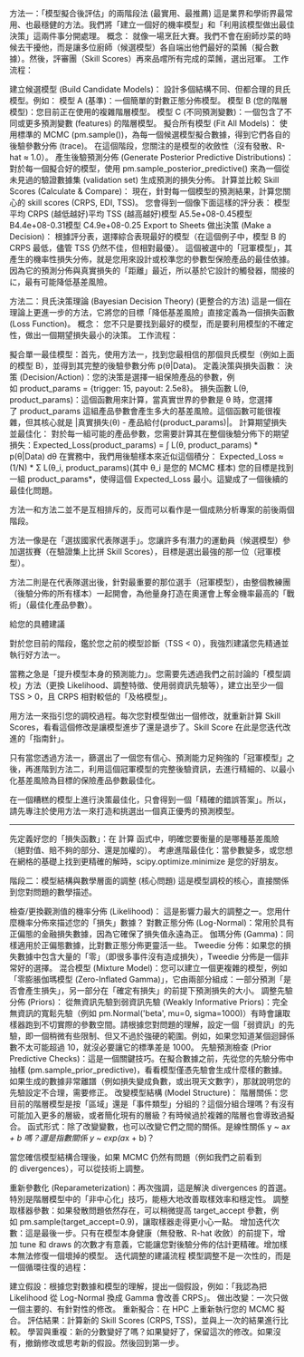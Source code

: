 方法一：「模型擬合後評估」的兩階段法 (最實用、最推薦)
這是業界和學術界最常用、也最穩健的方法。我們將「建立一個好的機率模型」和「利用該模型做出最佳決策」這兩件事分開處理。
概念： 就像一場烹飪大賽。我們不會在廚師炒菜的時候去干擾他，而是讓多位廚師（候選模型）各自端出他們最好的菜餚（擬合數據）。然後，評審團（Skill Scores）再來品嚐所有完成的菜餚，選出冠軍。
工作流程：

建立候選模型 (Build Candidate Models)：
設計多個結構不同、但都合理的貝氏模型。例如：
模型 A (基準)：一個簡單的對數正態分佈模型。
模型 B (您的階層模型)：您目前正在使用的複雜階層模型。
模型 C (不同預測變數)：一個包含了不同或更多預測變數 (features) 的階層模型。
擬合所有模型 (Fit All Models)：
使用標準的 MCMC (pm.sample())，為每一個候選模型擬合數據，得到它們各自的後驗參數分佈 (trace)。
在這個階段，您關注的是模型的收斂性（沒有發散、R-hat ≈ 1.0）。
產生後驗預測分佈 (Generate Posterior Predictive Distributions)：
對於每一個擬合好的模型，使用 pm.sample_posterior_predictive() 來為一個從未見過的驗證數據集 (validation set) 生成預測的損失分佈。
計算並比較 Skill Scores (Calculate & Compare)：
現在，針對每一個模型的預測結果，計算您關心的 skill scores (CRPS, EDI, TSS)。
您會得到一個像下面這樣的評分表：
模型平均 CRPS (越低越好)平均 TSS (越高越好)模型 A5.5e+08-0.45模型 B4.4e+08-0.31模型 C4.9e+08-0.25
Export to Sheets
做出決策 (Make a Decision)：
根據評分表，選擇綜合表現最好的模型（在這個例子中，模型 B 的 CRPS 最低，儘管 TSS 仍然不佳，但相對最優）。
這個被選中的「冠軍模型」，其產生的機率性損失分佈，就是您用來設計或校準您的參數型保險產品的最佳依據。因為它的預測分佈與真實損失的「距離」最近，所以基於它設計的觸發器，間接的に，最有可能降低基差風險。

方法二：貝氏決策理論 (Bayesian Decision Theory) (更整合的方法)
這是一個在理論上更進一步的方法，它將您的目標「降低基差風險」直接定義為一個損失函數 (Loss Function)。
概念： 您不只是要找到最好的模型，而是要利用模型的不確定性，做出一個期望損失最小的決策。
工作流程：

擬合單一最佳模型：首先，使用方法一，找到您最相信的那個貝氏模型（例如上面的模型 B），並得到其完整的後驗參數分佈 p(θ|Data)。
定義決策與損失函數：
決策 (Decision/Action)：您的決策是選擇一組保險產品的參數，例如 product_params = {trigger: 15, payout: 2.5e8}。
損失函數 L(θ, product_params)：這個函數用來計算，當真實世界的參數是 θ 時，您選擇了 product_params 這組產品參數會產生多大的基差風險。這個函數可能很複雜，但其核心就是 |真實損失(θ) - 產品給付(product_params)|。
計算期望損失並最佳化：
對於每一組可能的產品參數，您需要計算其在整個後驗分佈下的期望損失：Expected_Loss(product_params) = ∫ L(θ, product_params) * p(θ|Data) dθ
在實務中，我們用後驗樣本來近似這個積分： Expected_Loss ≈ (1/N) * Σ L(θ_i, product_params)(其中 θ_i 是您的 MCMC 樣本)
您的目標是找到一組 product_params*，使得這個 Expected_Loss 最小。這變成了一個後續的最佳化問題。

方法一和方法二並不是互相排斥的，反而可以看作是一個成熟分析專案的前後兩個階段。

方法一像是在「選拔國家代表隊選手」。您讓許多有潛力的運動員（候選模型）參加選拔賽（在驗證集上比拼 Skill Scores），目標是選出最強的那一位（冠軍模型）。

方法二則是在代表隊選出後，針對最重要的那位選手（冠軍模型），由整個教練團（後驗分佈的所有樣本）一起開會，為他量身打造在奧運會上奪金機率最高的「戰術」（最佳化產品參數）。

給您的具體建議

對於您目前的階段，鑑於您之前的模型診斷（TSS < 0），我強烈建議您先精通並執行好方法一。

當務之急是「提升模型本身的預測能力」。您需要先透過我們之前討論的「模型調校」方法（更換 Likelihood、調整特徵、使用弱資訊先驗等），建立出至少一個 TSS > 0，且 CRPS 相對較低的「及格模型」。

用方法一來指引您的調校過程。每次您對模型做出一個修改，就重新計算 Skill Scores，看看這個修改是讓模型進步了還是退步了。Skill Score 在此是您迭代改進的「指南針」。

只有當您透過方法一，篩選出了一個您有信心、預測能力足夠強的「冠軍模型」之後，再進階到方法二，利用這個冠軍模型的完整後驗資訊，去進行精細的、以最小化基差風險為目標的保險產品參數最佳化。

在一個糟糕的模型上進行決策最佳化，只會得到一個「精確的錯誤答案」。所以，請先專注於使用方法一來打造和挑選出一個真正優秀的預測模型。

---

先定義好您的「損失函數」：在 計算 函式中，明確您要衡量的是哪種基差風險（絕對值、賠不夠的部分、還是加權的）。
考慮進階最佳化：當參數變多，或您想在網格的基礎上找到更精確的解時，scipy.optimize.minimize 是您的好朋友。

階段二：模型結構與數學層面的調整 (核心問題)
這是模型調校的核心，直接關係到您對問題的數學描述。

檢查/更換觀測值的機率分佈 (Likelihood)：
這是影響力最大的調整之一。您用什麼機率分佈來描述您的「損失」數據？
對數正態分佈 (Log-Normal)：常用於具有正偏態的金融損失數據，因為它確保了損失值永遠為正。
伽瑪分佈 (Gamma)：同樣適用於正偏態數據，比對數正態分佈更靈活一些。
Tweedie 分佈：如果您的損失數據中包含大量的「零」（即很多事件沒有造成損失），Tweedie 分佈是一個非常好的選擇。
混合模型 (Mixture Model)：您可以建立一個更複雜的模型，例如「零膨脹伽瑪模型 (Zero-Inflated Gamma)」，它由兩部分組成：一部分預測「是否會產生損失」，另一部分在「確定有損失」的前提下預測損失的大小。
調整先驗分佈 (Priors)：
從無資訊先驗到弱資訊先驗 (Weakly Informative Priors)：完全無資訊的寬鬆先驗（例如 pm.Normal('beta', mu=0, sigma=1000)）有時會讓取樣器跑到不切實際的參數空間。請根據您對問題的理解，設定一個「弱資訊」的先驗，即一個稍微有些限制、但又不過於強硬的範圍。例如，如果您知道某個迴歸係數不太可能超過 10，就沒必要讓它的標準差是 1000。
先驗預測檢查 (Prior Predictive Checks)：這是一個關鍵技巧。在擬合數據之前，先從您的先驗分佈中抽樣 (pm.sample_prior_predictive)，看看模型僅憑先驗會生成什麼樣的數據。如果生成的數據非常離譜（例如損失變成負數，或出現天文數字），那就說明您的先驗設定不合理，需要修正。
改變模型結構 (Model Structure)：
階層關係：您目前的階層模型是按「區域」還是「事件類型」分組的？這個分組合理嗎？有沒有可能加入更多的層級，或者簡化現有的層級？有時候過於複雜的階層也會導致過擬合。
函式形式：除了改變變數，也可以改變它們之間的關係。是線性關係 y ~ a*x + b 嗎？還是指數關係 y ~ exp(a*x + b)？

當您確信模型結構合理後，如果 MCMC 仍然有問題（例如我們之前看到的 divergences），可以從技術上調整。

重新參數化 (Reparameterization)：再次強調，這是解決 divergences 的首選。特別是階層模型中的「非中心化」技巧，能極大地改善取樣效率和穩定性。
調整取樣器參數：如果發散問題依然存在，可以稍微提高 target_accept 參數，例如 pm.sample(target_accept=0.9)，讓取樣器走得更小心一點。
增加迭代次數：這是最後一步。只有在模型本身健康（無發散、R-hat 收斂）的前提下，增加 tune 和 draws 的次數才有意義，它能讓您對後驗分佈的估計更精確。增加樣本無法修復一個壞掉的模型。
迭代調整的建議流程
模型調整不是一次性的，而是一個循環往復的過程：

建立假設：根據您對數據和模型的理解，提出一個假設，例如：「我認為把 Likelihood 從 Log-Normal 換成 Gamma 會改善 CRPS」。
做出改變：一次只做一個主要的、有針對性的修改。
重新擬合：在 HPC 上重新執行您的 MCMC 擬合。
評估結果：計算新的 Skill Scores (CRPS, TSS)，並與上一次的結果進行比較。
學習與重複：新的分數變好了嗎？如果變好了，保留這次的修改。如果沒有，撤銷修改或思考新的假設。然後回到第一步。